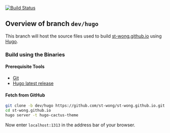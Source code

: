 [![Build Status](https://travis-ci.org/st-wong/st-wong.github.io.svg?branch=dev%2Fhugo)](https://travis-ci.org/st-wong/st-wong.github.io)

## Overview of branch `dev/hugo`

This branch will host the source files used to build [st-wong.github.io](https://st-wong.github.io) using [Hugo](https://gohugo.io).

### Build using the Binaries

#### Prerequisite Tools

* [Git](https://git-scm.com/)
* [Hugo latest release](https://github.com/gohugoio/hugo/releases)

#### Fetch from GitHub

```bash
git clone -b dev/hugo https://github.com/st-wong/st-wong.github.io.git
cd st-wong.github.io
hugo server -t hugo-cactus-theme
```

Now enter `localhost:1313` in the address bar of your browser.
